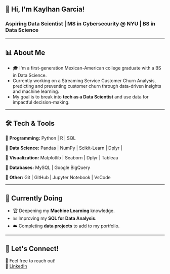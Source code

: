 
## 👋 Hi, I'm Kaylhan Garcia!

### Aspiring Data Scientist | MS in Cybersecurity @ NYU | BS in Data Science

---

## 📊 About Me
- 🎓 I'm a first-generation Mexican-American college graduate with a BS in Data Science.
- Currently working on a Streaming Service Customer Churn Analysis, predicting and preventing customer churn through data-driven insights and machine learning.
- My goal is to break into **tech as a Data Scientist** and use data for impactful decision-making.

---

## 🛠️ Tech & Tools
🔹 **Programming:** Python | R | SQL  

🔹 **Data Science:** Pandas | NumPy | Scikit-Learn | Dplyr |

🔹 **Visualization:** Matplotlib | Seaborn | Dplyr | Tableau  

🔹 **Databases:** MySQL | Google BigQuery  

🔹 **Other:** Git | GitHub | Jupyter Notebook | VsCode 

---


## 🌱 Currently Doing
- 🏆 Deepening my **Machine Learning** knowledge.  
- 📊 Improving my **SQL for Data Analysis**.  
- ☁️ Completing **data projects** to add to my portfolio. 

---

## 💬 Let's Connect!
📩 Feel free to reach out!  
💼 [LinkedIn](https://www.linkedin.com/in/kaylhan-garcia/) 
